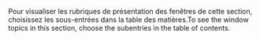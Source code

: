 <span data-ttu-id="00a6d-101">Pour visualiser les rubriques de présentation des fenêtres de cette section, choisissez les sous-entrées dans la table des matières.</span><span class="sxs-lookup"><span data-stu-id="00a6d-101">To see the window topics in this section, choose the subentries in the table of contents.</span></span>
